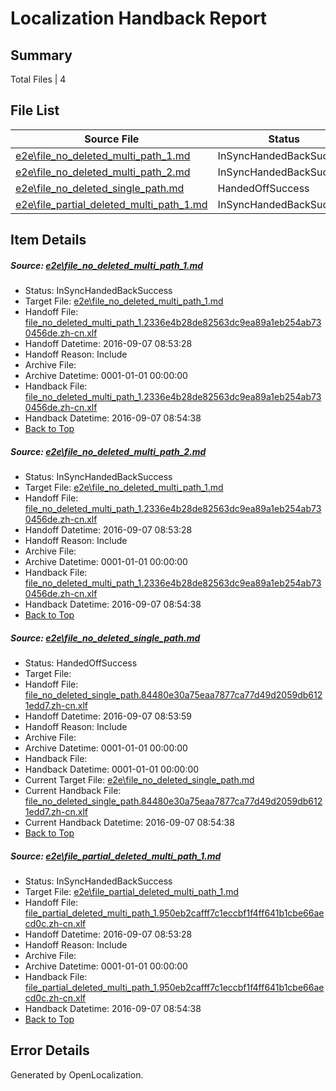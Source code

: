 # <a name='report-top'></a> Localization Handback Report

## Summary
 Total Files | 4

## File List
 Source File | Status | Details 
 ----------- | ------ | ------- 
 [e2e\file_no_deleted_multi_path_1.md](https://github.com/OpenLocalizationTestOrg/ol-test0/blob/6177b43a50320c3257bb580856e8b13f05e68b0f/e2e/file_no_deleted_multi_path_1.md) | InSyncHandedBackSuccess | [Details](#dad9498526ff20331f3633f34035713c341a721a1)
 [e2e\file_no_deleted_multi_path_2.md](https://github.com/OpenLocalizationTestOrg/ol-test0/blob/b220c3fcc9e2edf861a5fe45655b8a24945105b1/e2e/file_no_deleted_multi_path_2.md) | InSyncHandedBackSuccess | [Details](#dad9498526ff20331f3633f34035713c341a721a2)
 [e2e\file_no_deleted_single_path.md](https://github.com/OpenLocalizationTestOrg/ol-test0/blob/b220c3fcc9e2edf861a5fe45655b8a24945105b1/e2e/file_no_deleted_single_path.md) | HandedOffSuccess | [Details](#e053196634d1822d4f35507febdd0b9128e5dcf63)
 [e2e\file_partial_deleted_multi_path_1.md](https://github.com/OpenLocalizationTestOrg/ol-test0/blob/6177b43a50320c3257bb580856e8b13f05e68b0f/e2e/file_partial_deleted_multi_path_1.md) | InSyncHandedBackSuccess | [Details](#506c0453a9abef91019aa6351187b5fbbbfab5924)

## Item Details
##### <a name='dad9498526ff20331f3633f34035713c341a721a1'></a> Source: [e2e\file_no_deleted_multi_path_1.md](https://github.com/OpenLocalizationTestOrg/ol-test0/blob/6177b43a50320c3257bb580856e8b13f05e68b0f/e2e/file_no_deleted_multi_path_1.md)
* Status: InSyncHandedBackSuccess
* Target File: [e2e\file_no_deleted_multi_path_1.md](https://github.com/OpenLocalizationTestOrg/ol-test0-zhcn/blob/cd83cc4dbcf7a46d137c3c172046a86e7d1440e8/e2e/file_no_deleted_multi_path_1.md)
* Handoff File: [file_no_deleted_multi_path_1.2336e4b28de82563dc9ea89a1eb254ab730456de.zh-cn.xlf](https://github.com/OpenLocalizationTestOrg/ol-test0-handoff/blob/c851c7688df1d248829806082d881df08925db34/ol-handoff/OpenLocalizationTestOrg/ol-test0-zhcn/ci/mt/file_no_deleted_multi_path_1.2336e4b28de82563dc9ea89a1eb254ab730456de.zh-cn.xlf)
* Handoff Datetime: 2016-09-07 08:53:28
* Handoff Reason: Include
* Archive File: 
* Archive Datetime: 0001-01-01 00:00:00
* Handback File: [file_no_deleted_multi_path_1.2336e4b28de82563dc9ea89a1eb254ab730456de.zh-cn.xlf](https://github.com/OpenLocalizationTestOrg/ol-test0-handback/blob/46f206b97e51008afe3cdafce9f4f7d0a52e1db5/ol-handback/OpenLocalizationTestOrg/ol-test0-zhcn/ci/mt/file_no_deleted_multi_path_1.2336e4b28de82563dc9ea89a1eb254ab730456de.zh-cn.xlf)
* Handback Datetime: 2016-09-07 08:54:38
* [Back to Top](#report-top)

##### <a name='dad9498526ff20331f3633f34035713c341a721a2'></a> Source: [e2e\file_no_deleted_multi_path_2.md](https://github.com/OpenLocalizationTestOrg/ol-test0/blob/b220c3fcc9e2edf861a5fe45655b8a24945105b1/e2e/file_no_deleted_multi_path_2.md)
* Status: InSyncHandedBackSuccess
* Target File: [e2e\file_no_deleted_multi_path_1.md](https://github.com/OpenLocalizationTestOrg/ol-test0-zhcn/blob/cd83cc4dbcf7a46d137c3c172046a86e7d1440e8/e2e/file_no_deleted_multi_path_1.md)
* Handoff File: [file_no_deleted_multi_path_1.2336e4b28de82563dc9ea89a1eb254ab730456de.zh-cn.xlf](https://github.com/OpenLocalizationTestOrg/ol-test0-handoff/blob/c851c7688df1d248829806082d881df08925db34/ol-handoff/OpenLocalizationTestOrg/ol-test0-zhcn/ci/mt/file_no_deleted_multi_path_1.2336e4b28de82563dc9ea89a1eb254ab730456de.zh-cn.xlf)
* Handoff Datetime: 2016-09-07 08:53:28
* Handoff Reason: Include
* Archive File: 
* Archive Datetime: 0001-01-01 00:00:00
* Handback File: [file_no_deleted_multi_path_1.2336e4b28de82563dc9ea89a1eb254ab730456de.zh-cn.xlf](https://github.com/OpenLocalizationTestOrg/ol-test0-handback/blob/46f206b97e51008afe3cdafce9f4f7d0a52e1db5/ol-handback/OpenLocalizationTestOrg/ol-test0-zhcn/ci/mt/file_no_deleted_multi_path_1.2336e4b28de82563dc9ea89a1eb254ab730456de.zh-cn.xlf)
* Handback Datetime: 2016-09-07 08:54:38
* [Back to Top](#report-top)

##### <a name='e053196634d1822d4f35507febdd0b9128e5dcf63'></a> Source: [e2e\file_no_deleted_single_path.md](https://github.com/OpenLocalizationTestOrg/ol-test0/blob/b220c3fcc9e2edf861a5fe45655b8a24945105b1/e2e/file_no_deleted_single_path.md)
* Status: HandedOffSuccess
* Target File: 
* Handoff File: [file_no_deleted_single_path.84480e30a75eaa7877ca77d49d2059db6121edd7.zh-cn.xlf](https://github.com/OpenLocalizationTestOrg/ol-test0-handoff/blob/0d04f2639625904ba6123b8138f5561b2660ac7f/ol-handoff/OpenLocalizationTestOrg/ol-test0-zhcn/ci/mt/file_no_deleted_single_path.84480e30a75eaa7877ca77d49d2059db6121edd7.zh-cn.xlf)
* Handoff Datetime: 2016-09-07 08:53:59
* Handoff Reason: Include
* Archive File: 
* Archive Datetime: 0001-01-01 00:00:00
* Handback File: 
* Handback Datetime: 0001-01-01 00:00:00
* Current Target File: [e2e\file_no_deleted_single_path.md](https://github.com/OpenLocalizationTestOrg/ol-test0-zhcn/blob/cd83cc4dbcf7a46d137c3c172046a86e7d1440e8/e2e/file_no_deleted_single_path.md)
* Current Handback File: [file_no_deleted_single_path.84480e30a75eaa7877ca77d49d2059db6121edd7.zh-cn.xlf](https://github.com/OpenLocalizationTestOrg/ol-test0-handback/blob/46f206b97e51008afe3cdafce9f4f7d0a52e1db5/ol-handback/OpenLocalizationTestOrg/ol-test0-zhcn/ci/mt/file_no_deleted_single_path.84480e30a75eaa7877ca77d49d2059db6121edd7.zh-cn.xlf)
* Current Handback Datetime: 2016-09-07 08:54:38
* [Back to Top](#report-top)

##### <a name='506c0453a9abef91019aa6351187b5fbbbfab5924'></a> Source: [e2e\file_partial_deleted_multi_path_1.md](https://github.com/OpenLocalizationTestOrg/ol-test0/blob/6177b43a50320c3257bb580856e8b13f05e68b0f/e2e/file_partial_deleted_multi_path_1.md)
* Status: InSyncHandedBackSuccess
* Target File: [e2e\file_partial_deleted_multi_path_1.md](https://github.com/OpenLocalizationTestOrg/ol-test0-zhcn/blob/cd83cc4dbcf7a46d137c3c172046a86e7d1440e8/e2e/file_partial_deleted_multi_path_1.md)
* Handoff File: [file_partial_deleted_multi_path_1.950eb2cafff7c1eccbf1f4ff641b1cbe66aecd0c.zh-cn.xlf](https://github.com/OpenLocalizationTestOrg/ol-test0-handoff/blob/c851c7688df1d248829806082d881df08925db34/ol-handoff/OpenLocalizationTestOrg/ol-test0-zhcn/ci/mt/file_partial_deleted_multi_path_1.950eb2cafff7c1eccbf1f4ff641b1cbe66aecd0c.zh-cn.xlf)
* Handoff Datetime: 2016-09-07 08:53:28
* Handoff Reason: Include
* Archive File: 
* Archive Datetime: 0001-01-01 00:00:00
* Handback File: [file_partial_deleted_multi_path_1.950eb2cafff7c1eccbf1f4ff641b1cbe66aecd0c.zh-cn.xlf](https://github.com/OpenLocalizationTestOrg/ol-test0-handback/blob/46f206b97e51008afe3cdafce9f4f7d0a52e1db5/ol-handback/OpenLocalizationTestOrg/ol-test0-zhcn/ci/mt/file_partial_deleted_multi_path_1.950eb2cafff7c1eccbf1f4ff641b1cbe66aecd0c.zh-cn.xlf)
* Handback Datetime: 2016-09-07 08:54:38
* [Back to Top](#report-top)


## Error Details

Generated by OpenLocalization.
